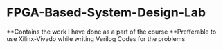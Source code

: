 # FPGA-Based-System-Design-Lab
**Contains the work I have done as a part of the course
**Prefferable to use Xilinx-Vivado while writing Verilog Codes for the problems
